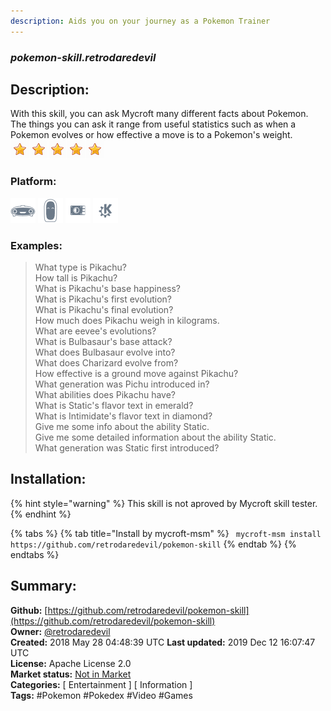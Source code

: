 ```yaml
---
description: Aids you on your journey as a Pokemon Trainer
---
```


### _pokemon-skill.retrodaredevil_  
## Description:  
With this skill, you can ask Mycroft many different facts about Pokemon. The things you can ask it range from useful statistics such as when a Pokemon evolves or how effective a move is to a Pokemon's weight.  
![](../.gitbook/assets/star.png)![](../.gitbook/assets/star.png)![](../.gitbook/assets/star.png)![](../.gitbook/assets/star.png)![](../.gitbook/assets/star.png)  
### Platform:  
 ![Mark I](../.gitbook/assets/mark-1-icon.png)  ![Mark II](../.gitbook/assets/mark-2-icon.png)  ![Picroft](../.gitbook/assets/picroft-icon.png)  ![plasmoid](../.gitbook/assets/kde.png)   
### Examples:  
> What type is Pikachu?  
> How tall is Pikachu?  
> What is Pikachu's base happiness?  
> What is Pikachu's first evolution?  
> What is Pikachu's final evolution?  
> How much does Pikachu weigh in kilograms.  
> What are eevee's evolutions?  
> What is Bulbasaur's base attack?  
> What does Bulbasaur evolve into?  
> What does Charizard evolve from?  
> How effective is a ground move against Pikachu?  
> What generation was Pichu introduced in?  
> What abilities does Pikachu have?  
> What is Static's flavor text in emerald?  
> What is Intimidate's flavor text in diamond?  
> Give me some info about the ability Static.  
> Give me some detailed information about the ability Static.  
> What generation was Static first introduced?  
  
## Installation:  
{% hint style="warning" %}
This skill is not aproved by Mycroft skill tester.
{% endhint %}
    
{% tabs %}
{% tab title="Install by mycroft-msm" %}
``` mycroft-msm install https://github.com/retrodaredevil/pokemon-skill```
{% endtab %}
  {% endtabs %}
    
## Summary:  
**Github:** [https://github.com/retrodaredevil/pokemon-skill](https://github.com/retrodaredevil/pokemon-skill)  
**Owner:** [@retrodaredevil](https://github.com/retrodaredevil)  
**Created:** 2018 May 28 04:48:39 UTC  **Last updated:** 2019 Dec 12 16:07:47 UTC  
**License:** Apache License 2.0  
**Market status:** [Not in Market](https://market.mycroft.ai/skill/)  
**Categories:** [ Entertainment ] [ Information ]   
**Tags:** \#Pokemon \#Pokedex \#Video \#Games   
